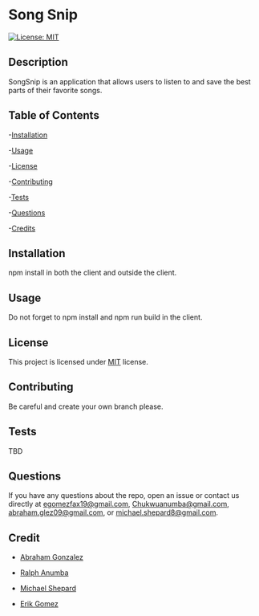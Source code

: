 # Song Snip

  [![License: MIT](https://img.shields.io/badge/License-MIT-orange.svg)](https://opensource.org/licenses/MIT)

  ## Description

  SongSnip is an application that allows users to listen to and save the best parts of their favorite songs.

  ## Table of Contents

  -[Installation](#installation)

  -[Usage](#Usage)

  -[License](#license)

  -[Contributing](#contributing)

  -[Tests](#tests)

  -[Questions](#questions)
  
  -[Credits](#credits)

  ## Installation

  npm install in both the client and outside the client.

  ## Usage

  Do not forget to npm install and npm run build in the client.

  ## License

  This project is licensed under [MIT](https://opensource.org/licenses/MIT) license.

  ## Contributing

  Be careful and create your own branch please.

  ## Tests

  TBD

  ## Questions

  If you have any questions about the repo, open an issue or contact us directly at egomezfax19@gmail.com, Chukwuanumba@gmail.com, abraham.glez09@gmail.com, or michael.shepard8@gmail.com.
  
   ## Credit
  
  - [Abraham Gonzalez](https://github.com/agonzalez57)
  
  - [Ralph Anumba](https://github.com/Ranumba89)
  
  - [Michael Shepard](https://github.com/mbshepard)
  
  - [Erik Gomez](https://github.com/egome019)

  
